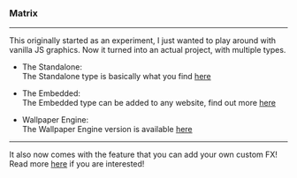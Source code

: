 ### Matrix

---

This originally started as an experiment, I just wanted to play around with vanilla JS graphics.
Now it turned into an actual project, with multiple types. <br />

* The Standalone: <br />
    The Standalone type is basically what you find [here](https://felixvogel.github.io/Matrix)
    
* The Embedded: <br />
    The Embedded type can be added to any website, find out more [here](https://github.com/FelixVogel/Matrix/wiki/Embedding-Matrix)

* Wallpaper Engine: <br />
    The Wallpaper Engine version is available [here](https://steamcommunity.com/sharedfiles/filedetails/?id=2009434928)
    
---

It also now comes with the feature that you can add your own custom FX! Read more [here](https://github.com/FelixVogel/Matrix/wiki/Creating-Custom-FX) if you are interested!
